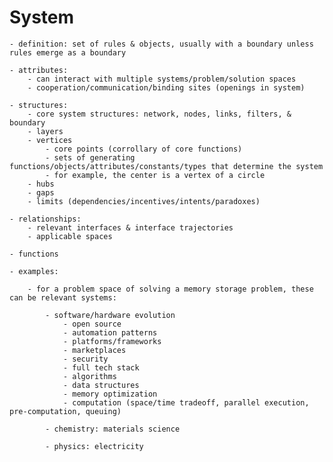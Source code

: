 # System

	- definition: set of rules & objects, usually with a boundary unless rules emerge as a boundary

	- attributes:
		- can interact with multiple systems/problem/solution spaces
		- cooperation/communication/binding sites (openings in system)

	- structures:
		- core system structures: network, nodes, links, filters, & boundary
		- layers
		- vertices 
			- core points (corrollary of core functions)
			- sets of generating functions/objects/attributes/constants/types that determine the system
			- for example, the center is a vertex of a circle
		- hubs
		- gaps
		- limits (dependencies/incentives/intents/paradoxes)

	- relationships:
		- relevant interfaces & interface trajectories
		- applicable spaces              

	- functions

	- examples:

		- for a problem space of solving a memory storage problem, these can be relevant systems:
			
			- software/hardware evolution
				- open source
				- automation patterns
				- platforms/frameworks
				- marketplaces
				- security
				- full tech stack
				- algorithms
				- data structures
				- memory optimization
				- computation (space/time tradeoff, parallel execution, pre-computation, queuing)

			- chemistry: materials science

			- physics: electricity

